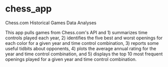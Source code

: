 # chess_app
Chess.com Historical Games Data Analyses 

This app pulls games from Chess.com's API and 1) summarizes time controls played each year, 2) identifies the five best and worst openings for each color for a given year and time control combination, 3) reports some useful tidbits about opponents, 4) plots the average annual rating for the year and time control combination, and 5) displays the top 10 most frequent openings played for a given year and time control combination.
